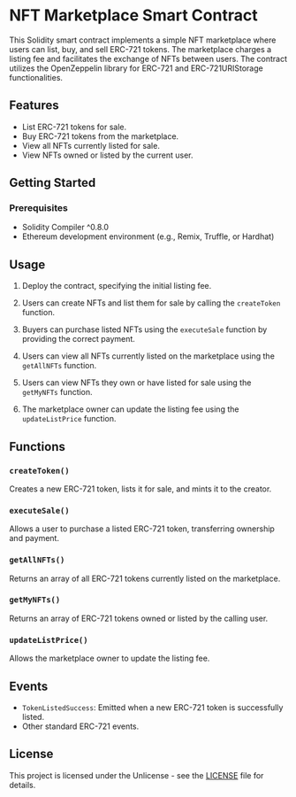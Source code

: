 # NFT Marketplace Smart Contract

This Solidity smart contract implements a simple NFT marketplace where users can list, buy, and sell ERC-721 tokens. The marketplace charges a listing fee and facilitates the exchange of NFTs between users. The contract utilizes the OpenZeppelin library for ERC-721 and ERC-721URIStorage functionalities.

## Features

- List ERC-721 tokens for sale.
- Buy ERC-721 tokens from the marketplace.
- View all NFTs currently listed for sale.
- View NFTs owned or listed by the current user.

## Getting Started

### Prerequisites

- Solidity Compiler ^0.8.0
- Ethereum development environment (e.g., Remix, Truffle, or Hardhat)

## Usage

1. Deploy the contract, specifying the initial listing fee.

2. Users can create NFTs and list them for sale by calling the `createToken` function.

3. Buyers can purchase listed NFTs using the `executeSale` function by providing the correct payment.

4. Users can view all NFTs currently listed on the marketplace using the `getAllNFTs` function.

5. Users can view NFTs they own or have listed for sale using the `getMyNFTs` function.

6. The marketplace owner can update the listing fee using the `updateListPrice` function.

## Functions

### `createToken()`

Creates a new ERC-721 token, lists it for sale, and mints it to the creator.

### `executeSale()`

Allows a user to purchase a listed ERC-721 token, transferring ownership and payment.

### `getAllNFTs()`

Returns an array of all ERC-721 tokens currently listed on the marketplace.

### `getMyNFTs()`

Returns an array of ERC-721 tokens owned or listed by the calling user.

### `updateListPrice()`

Allows the marketplace owner to update the listing fee.

## Events

- `TokenListedSuccess`: Emitted when a new ERC-721 token is successfully listed.
- Other standard ERC-721 events.

## License

This project is licensed under the Unlicense - see the [LICENSE](LICENSE) file for details.